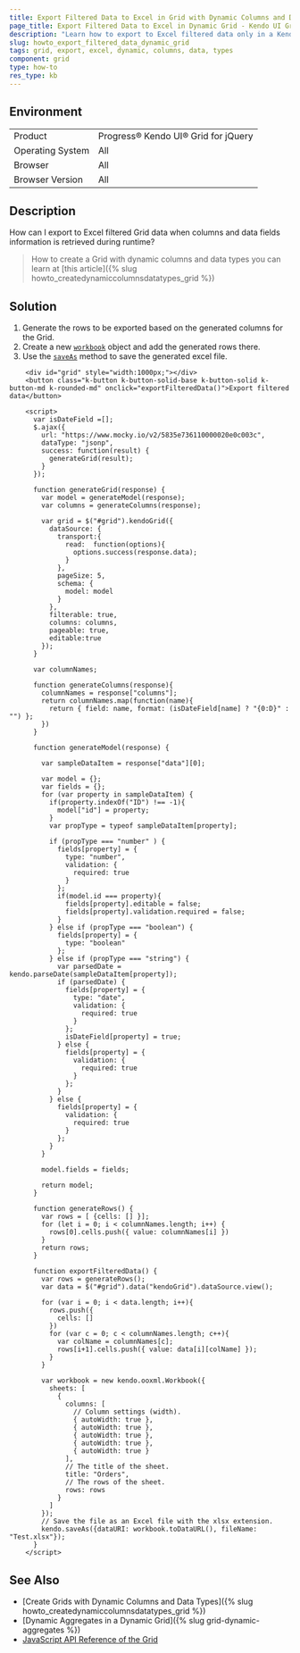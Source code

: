 ```yaml
---
title: Export Filtered Data to Excel in Grid with Dynamic Columns and Data Types
page_title: Export Filtered Data to Excel in Dynamic Grid - Kendo UI Grid for jQuery
description: "Learn how to export to Excel filtered data only in a Kendo UI jQuery Grid with column and data fields information which is retrieved during runtime."
slug: howto_export_filtered_data_dynamic_grid
tags: grid, export, excel, dynamic, columns, data, types
component: grid
type: how-to
res_type: kb
---
```


## Environment

<table>
 <tr>
  <td>Product</td>
  <td>Progress® Kendo UI® Grid for jQuery</td>
 </tr>
 <tr>
  <td>Operating System</td>
  <td>All</td>
 </tr>
 <tr>
  <td>Browser</td>
  <td>All</td>
 </tr>
 <tr>
  <td>Browser Version</td>
  <td>All</td>
 </tr>
</table>

## Description

How can I export to Excel filtered Grid data when columns and data fields information is retrieved during runtime?

> How to create a Grid with dynamic columns and data types you can learn at [this article]({% slug howto_createdynamiccolumnsdatatypes_grid %})

## Solution

1. Generate the rows to be exported based on the generated columns for the Grid.
2. Create a new [`workbook`](/api/javascript/ooxml/workbook) object and add the generated rows there.
3. Use the [`saveAs`](/api/javascript/kendo/methods/saveas) method to save the generated excel file.

```dojo
    <div id="grid" style="width:1000px;"></div>
    <button class="k-button k-button-solid-base k-button-solid k-button-md k-rounded-md" onclick="exportFilteredData()">Export filtered data</button>

    <script>
      var isDateField =[];
      $.ajax({
        url: "https://www.mocky.io/v2/5835e736110000020e0c003c",
        dataType: "jsonp",
        success: function(result) {
          generateGrid(result);
        }
      });

      function generateGrid(response) {
        var model = generateModel(response);
        var columns = generateColumns(response);

        var grid = $("#grid").kendoGrid({
          dataSource: {
            transport:{
              read:  function(options){
                options.success(response.data);
              }
            },
            pageSize: 5,
            schema: {
              model: model
            }
          },
          filterable: true,
          columns: columns,
          pageable: true,
          editable:true
        });
      }

      var columnNames;

      function generateColumns(response){
        columnNames = response["columns"];
        return columnNames.map(function(name){
          return { field: name, format: (isDateField[name] ? "{0:D}" : "") };
        })
      }

      function generateModel(response) {

        var sampleDataItem = response["data"][0];

        var model = {};
        var fields = {};
        for (var property in sampleDataItem) {
          if(property.indexOf("ID") !== -1){
            model["id"] = property;
          }
          var propType = typeof sampleDataItem[property];

          if (propType === "number" ) {
            fields[property] = {
              type: "number",
              validation: {
                required: true
              }
            };
            if(model.id === property){
              fields[property].editable = false;
              fields[property].validation.required = false;
            }
          } else if (propType === "boolean") {
            fields[property] = {
              type: "boolean"
            };
          } else if (propType === "string") {
            var parsedDate = kendo.parseDate(sampleDataItem[property]);
            if (parsedDate) {
              fields[property] = {
                type: "date",
                validation: {
                  required: true
                }
              };
              isDateField[property] = true;
            } else {
              fields[property] = {
                validation: {
                  required: true
                }
              };
            }
          } else {
            fields[property] = {
              validation: {
                required: true
              }
            };
          }
        }

        model.fields = fields;

        return model;
      }

      function generateRows() {
        var rows = [ {cells: [] }];
        for (let i = 0; i < columnNames.length; i++) {
          rows[0].cells.push({ value: columnNames[i] })
        }
        return rows;
      }

      function exportFilteredData() {
        var rows = generateRows();
        var data = $("#grid").data("kendoGrid").dataSource.view();

        for (var i = 0; i < data.length; i++){
          rows.push({
            cells: []
          })
          for (var c = 0; c < columnNames.length; c++){
            var colName = columnNames[c];
            rows[i+1].cells.push({ value: data[i][colName] });
          }
        }

        var workbook = new kendo.ooxml.Workbook({
          sheets: [
            {
              columns: [
                // Column settings (width).
                { autoWidth: true },
                { autoWidth: true },
                { autoWidth: true },
                { autoWidth: true },
                { autoWidth: true }
              ],
              // The title of the sheet.
              title: "Orders",
              // The rows of the sheet.
              rows: rows
            }
          ]
        });
        // Save the file as an Excel file with the xlsx extension.
        kendo.saveAs({dataURI: workbook.toDataURL(), fileName: "Test.xlsx"});
      }
    </script>
```

## See Also

* [Create Grids with Dynamic Columns and Data Types]({% slug howto_createdynamiccolumnsdatatypes_grid %})
* [Dynamic Aggregates in a Dynamic Grid]({% slug grid-dynamic-aggregates %})
* [JavaScript API Reference of the Grid](/api/javascript/ui/grid)
